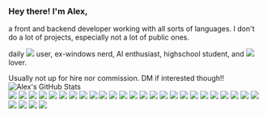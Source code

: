 ### Hey there! I'm Alex,
a front and backend developer working with all sorts of languages. I don't do a lot of projects, especially not a lot of public ones.

daily ![](https://img.shields.io/badge/Arch-black?logo=archlinux) user, ex-windows nerd, AI enthusiast, highschool student, and ![](https://img.shields.io/badge/Librewolf-black?logo=librewolf) lover.

Usually not up for hire nor commission. DM if interested though!!
![Alex's GitHub Stats](https://github-readme-stats.vercel.app/api?username=AlexIsAway&show_icons=true&theme=tokyonight)\
![](https://img.shields.io/badge/OS-Windows-purple?logo=windows)
![](https://img.shields.io/badge/OS-Ubuntu-purple?logo=ubuntu)
![](https://img.shields.io/badge/OS-Arch_Linux-purple?logo=archlinux)
![](https://img.shields.io/badge/OS-Linux-purple?logo=linux)
![](https://img.shields.io/badge/Code-Python-purple?logo=python)
![](https://img.shields.io/badge/Code-JavaScript-purple?logo=javascript)
![](https://img.shields.io/badge/Code-TypeScript-purple?logo=typescript)
![](https://img.shields.io/badge/Code-Lua-purple?logo=lua)
![](https://img.shields.io/badge/Code-Elixir-purple?logo=elixir)
![](https://img.shields.io/badge/Code-C++-purple?logo=cplusplus)
![](https://img.shields.io/badge/Web-HTML-purple?logo=html5)
![](https://img.shields.io/badge/Web-CSS-purple?logo=css3)
![](https://img.shields.io/badge/Web-PHP-purple?logo=php)
![](https://img.shields.io/badge/Data-PostgreSQL-purple?logo=postgresql)
![](https://img.shields.io/badge/Data-MongoDB-purple?logo=mongodb)
![](https://img.shields.io/badge/Data-XML-purple?logo=xml)
![](https://img.shields.io/badge/Data-YAML-purple?logo=yaml)
![](https://img.shields.io/badge/Data-JSON-purple?logo=json)
![](https://img.shields.io/badge/Tools-Docker-purple?logo=docker)
![](https://img.shields.io/badge/Tools-Apache-purple?logo=apache)
![](https://img.shields.io/badge/Tools-GitHub-purple?logo=github)
![](https://img.shields.io/badge/Tools-Git-purple?logo=git)
![](https://img.shields.io/badge/Tools-Github_Copilot-purple?logo=githubcopilot)
![](https://img.shields.io/badge/Shell-Powershell-purple?logo=powershell)
![](https://img.shields.io/badge/Shell-Bash-purple?logo=bash)
![](https://img.shields.io/badge/Shell-Zsh-purple?logo=zsh)
![](https://img.shields.io/badge/Engines-Unity_Engine-purple?logo=unity)
![](https://img.shields.io/badge/Engines-Roblox_Studio-purple?logo=robloxstudio)
![](https://img.shields.io/badge/Services-Zoho_Mail-purple?logo=zoho)
